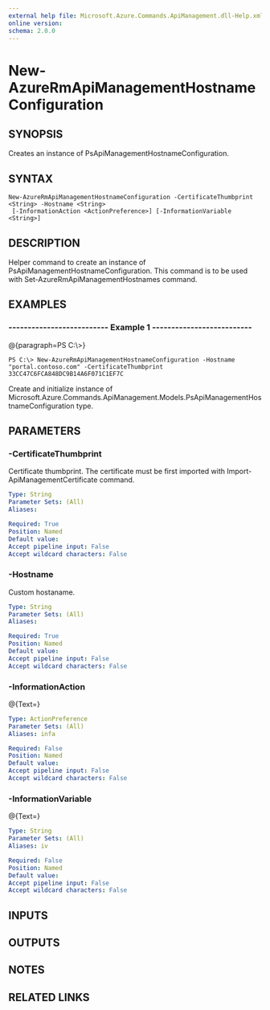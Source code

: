 ```yaml
---
external help file: Microsoft.Azure.Commands.ApiManagement.dll-Help.xml
online version: 
schema: 2.0.0
---
```


# New-AzureRmApiManagementHostnameConfiguration
## SYNOPSIS
Creates an instance of PsApiManagementHostnameConfiguration.

## SYNTAX

```
New-AzureRmApiManagementHostnameConfiguration -CertificateThumbprint <String> -Hostname <String>
 [-InformationAction <ActionPreference>] [-InformationVariable <String>]
```

## DESCRIPTION
Helper command to create an instance of PsApiManagementHostnameConfiguration.
This command is to be used with Set-AzureRmApiManagementHostnames command.

## EXAMPLES

### --------------------------  Example 1  --------------------------
@{paragraph=PS C:\\\>}

```
PS C:\> New-AzureRmApiManagementHostnameConfiguration -Hostname "portal.contoso.com" -CertificateThumbprint 33CC47C6FCA848DC9B14A6F071C1EF7C
```

Create and initialize instance of Microsoft.Azure.Commands.ApiManagement.Models.PsApiManagementHostnameConfiguration type.

## PARAMETERS

### -CertificateThumbprint
Certificate thumbprint.
The certificate must be first imported with Import-ApiManagementCertificate command.

```yaml
Type: String
Parameter Sets: (All)
Aliases: 

Required: True
Position: Named
Default value: 
Accept pipeline input: False
Accept wildcard characters: False
```

### -Hostname
Custom hostaname.

```yaml
Type: String
Parameter Sets: (All)
Aliases: 

Required: True
Position: Named
Default value: 
Accept pipeline input: False
Accept wildcard characters: False
```

### -InformationAction
@{Text=}

```yaml
Type: ActionPreference
Parameter Sets: (All)
Aliases: infa

Required: False
Position: Named
Default value: 
Accept pipeline input: False
Accept wildcard characters: False
```

### -InformationVariable
@{Text=}

```yaml
Type: String
Parameter Sets: (All)
Aliases: iv

Required: False
Position: Named
Default value: 
Accept pipeline input: False
Accept wildcard characters: False
```

## INPUTS

## OUTPUTS

## NOTES

## RELATED LINKS

